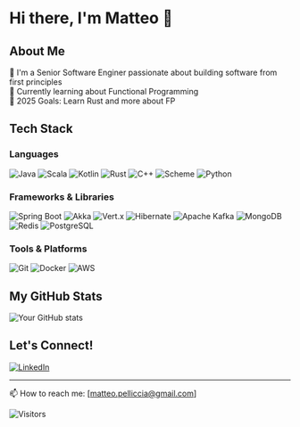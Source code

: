 # Hi there, I'm Matteo 👋

## About Me
🌟 I'm a Senior Software Enginer passionate about building software from first principles  
🌱 Currently learning about Functional Programming  
🎯 2025 Goals: Learn Rust and more about FP

## Tech Stack
### Languages
![Java](https://img.shields.io/badge/-Java-007396?style=flat&logo=java&logoColor=white)
![Scala](https://img.shields.io/badge/-Scala-DC322F?style=flat&logo=scala&logoColor=white)
![Kotlin](https://img.shields.io/badge/Kotlin-7F52FF?style=for-the-badge&logo=Kotlin&logoColor=white)
![Rust](https://img.shields.io/badge/-Rust-000000?style=flat&logo=rust&logoColor=white)
![C++](https://img.shields.io/badge/-C++-00599C?style=flat&logo=c%2B%2B&logoColor=white)
![Scheme](https://img.shields.io/badge/-Scheme-A42E2B?style=flat&logo=gnu&logoColor=white)
![Python](https://img.shields.io/badge/-Python-3776AB?style=flat&logo=Python&logoColor=white)

### Frameworks & Libraries
![Spring Boot](https://img.shields.io/badge/-Spring%20Boot-6DB33F?style=flat&logo=springboot&logoColor=white)
![Akka](https://img.shields.io/badge/-Akka-FF0000?style=flat&logo=apachecommons&logoColor=white)
![Vert.x](https://img.shields.io/badge/-Eclipse%20Vert.x-782A90?style=flat&logo=eclipsevertdotx&logoColor=white)
![Hibernate](https://img.shields.io/badge/-Hibernate-59666C?style=flat&logo=hibernate&logoColor=white)
![Apache Kafka](https://img.shields.io/badge/-Kafka-231F20?style=flat&logo=apachekafka&logoColor=white)
![MongoDB](https://img.shields.io/badge/-MongoDB-47A248?style=flat&logo=mongodb&logoColor=white)
![Redis](https://img.shields.io/badge/-Redis-DC382D?style=flat&logo=redis&logoColor=white)
![PostgreSQL](https://img.shields.io/badge/-PostgreSQL-4169E1?style=flat&logo=postgresql&logoColor=white)

### Tools & Platforms
![Git](https://img.shields.io/badge/-Git-F05032?style=flat&logo=Git&logoColor=white)
![Docker](https://img.shields.io/badge/-Docker-2496ED?style=flat&logo=Docker&logoColor=white)
![AWS](https://img.shields.io/badge/-AWS-232F3E?style=flat&logo=Amazon-AWS&logoColor=white)

## My GitHub Stats
![Your GitHub stats](https://github-readme-stats.vercel.app/api?username=dr-divago&show_icons=true&theme=dracula)

## Let's Connect!
[![LinkedIn](https://img.shields.io/badge/-LinkedIn-0A66C2?style=flat&logo=LinkedIn&logoColor=white)](https://www.linkedin.com/in/matteo-pelliccia/)

---
📫 How to reach me: [matteo.pelliccia@gmail.com]

![Visitors](https://komarev.com/ghpvc/?username=perisicnikola37)
<!--
**dr-divago/dr-divago** is a ✨ _special_ ✨ repository because its `README.md` (this file) appears on your GitHub profile.

Here are some ideas to get you started:

- 🔭 I’m currently working on ...
- 🌱 I’m currently learning ...
- 👯 I’m looking to collaborate on ...
- 🤔 I’m looking for help with ...
- 💬 Ask me about ...
- 📫 How to reach me: ...
- 😄 Pronouns: ...
- ⚡ Fun fact: ...
-->
